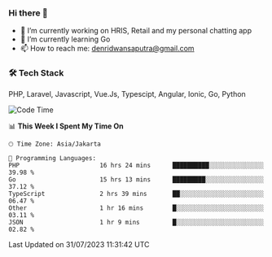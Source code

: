 ### Hi there 👋

- 🔭 I’m currently working on HRIS, Retail and my personal chatting app
- 🌱 I’m currently learning Go
- 📫 How to reach me: denridwansaputra@gmail.com


### 🛠 Tech Stack
PHP, Laravel, Javascript, Vue.Js, Typescipt, Angular, Ionic, Go, Python


<!--START_SECTION:waka-->
![Code Time](http://img.shields.io/badge/Code%20Time-3%2C543%20hrs%2033%20mins-blue)

📊 **This Week I Spent My Time On** 

```text
🕑︎ Time Zone: Asia/Jakarta

💬 Programming Languages: 
PHP                      16 hrs 24 mins      ██████████░░░░░░░░░░░░░░░   39.98 % 
Go                       15 hrs 13 mins      █████████░░░░░░░░░░░░░░░░   37.12 % 
TypeScript               2 hrs 39 mins       ██░░░░░░░░░░░░░░░░░░░░░░░   06.47 % 
Other                    1 hr 16 mins        █░░░░░░░░░░░░░░░░░░░░░░░░   03.11 % 
JSON                     1 hr 9 mins         █░░░░░░░░░░░░░░░░░░░░░░░░   02.82 % 
```


 Last Updated on 31/07/2023 11:31:42 UTC
<!--END_SECTION:waka-->
